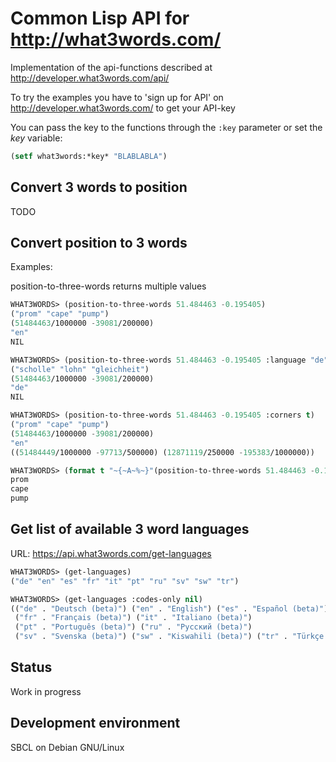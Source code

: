 Common Lisp API for http://what3words.com/
=========================================

Implementation of the api-functions described at http://developer.what3words.com/api/

To try the examples you have to 'sign up for API' on http://developer.what3words.com/ to get your API-key

You can pass the key to the functions through the ```:key``` parameter or set the *key* variable:

```lisp
(setf what3words:*key* "BLABLABLA")
```


Convert 3 words to position
----------------------------

TODO



Convert position to 3 words
----------------------------

Examples:

position-to-three-words returns multiple values

```lisp
WHAT3WORDS> (position-to-three-words 51.484463 -0.195405)
("prom" "cape" "pump")
(51484463/1000000 -39081/200000)
"en"
NIL

WHAT3WORDS> (position-to-three-words 51.484463 -0.195405 :language "de")
("scholle" "lohn" "gleichheit")
(51484463/1000000 -39081/200000)
"de"
NIL

WHAT3WORDS> (position-to-three-words 51.484463 -0.195405 :corners t)
("prom" "cape" "pump")
(51484463/1000000 -39081/200000)
"en"
((51484449/1000000 -97713/500000) (12871119/250000 -195383/1000000))

WHAT3WORDS> (format t "~{~A~%~}"(position-to-three-words 51.484463 -0.195405))
prom
cape
pump
```




Get list of available 3 word languages
---------------------------------------

URL: https://api.what3words.com/get-languages

```lisp
WHAT3WORDS> (get-languages)
("de" "en" "es" "fr" "it" "pt" "ru" "sv" "sw" "tr")

WHAT3WORDS> (get-languages :codes-only nil)
(("de" . "Deutsch (beta)") ("en" . "English") ("es" . "Español (beta)")
 ("fr" . "Français (beta)") ("it" . "Italiano (beta)")
 ("pt" . "Português (beta)") ("ru" . "Русский (beta)")
 ("sv" . "Svenska (beta)") ("sw" . "Kiswahili (beta)") ("tr" . "Türkçe (beta)"))
 ```

Status
---------
Work in progress

Development environment
-----------------------
SBCL on Debian GNU/Linux